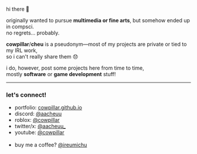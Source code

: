 hi there 👋

originally wanted to pursue **multimedia or fine arts**, but somehow ended up in compsci.  
no regrets... probably.  

**cowpillar**/**cheu** is a pseudonym—most of my projects are private or tied to my IRL work,  
so i can't really share them 😞  

i do, however, post some projects here from time to time,  
mostly **software** or **game development** stuff!  

---

### let's connect!
- portfolio: [cowpillar.github.io](https://cowpillar.github.io/portfolio/)
- discord: [@aacheuu](https://discord.com/users/1097169174939312128)
- roblox: [@cowpillar](https://www.roblox.com/users/108284393/profile)
- twitter/x: [@aacheuu_](https://x.com/aacheuu_)
- youtube: [@cowpillar](https://www.youtube.com/@cowpillar)
&nbsp;  
&nbsp; 
- buy me a coffee? [@ireumichu](https://www.paypal.com/paypalme/ireumichu)  
